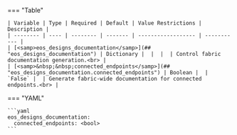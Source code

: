 === "Table"

    | Variable | Type | Required | Default | Value Restrictions | Description |
    | -------- | ---- | -------- | ------- | ------------------ | ----------- |
    | [<samp>eos_designs_documentation</samp>](## "eos_designs_documentation") | Dictionary |  |  |  | Control fabric documentation generation.<br> |
    | [<samp>&nbsp;&nbsp;connected_endpoints</samp>](## "eos_designs_documentation.connected_endpoints") | Boolean |  | `False` |  | Generate fabric-wide documentation for connected endpoints.<br> |

=== "YAML"

    ```yaml
    eos_designs_documentation:
      connected_endpoints: <bool>
    ```
